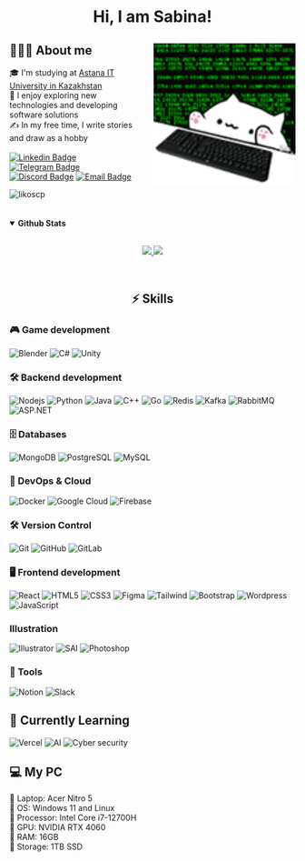 <div align="center">
  <h1>Hi, I am Sabina!</h1>
</div>

<div>
  <img src="./src/bongo-cyber.gif" width="250" align="right" style="margin-left: 15px;" />
  <h2>👨🏻‍💻 About me</h2>

  🎓 I'm studying at [Astana IT University in Kazakhstan](https://astanait.edu.kz/en/main-page/) <br>
  🌱 I enjoy exploring new technologies and developing software solutions<br>
  ✍️ In my free time, I write stories and draw as a hobby <br><br>
  [![Linkedin Badge](https://img.shields.io/badge/-LinkedIn_sabina-00599C?style=for-the-badge&logo=LinkedIn&logoColor=white&link=https://www.linkedin.com/in/sabina-abdikhalikova/)](https://www.linkedin.com/in/sabina-abdikhalikova/)
  [![Telegram Badge](https://img.shields.io/badge/-@binaforjob-blue?style=for-the-badge&logo=telegram&logoColor=white&link=https://t.me/binaforjob/)](https://t.me/binaforjob)
  [![Discord Badge](https://img.shields.io/badge/-@binaforjob-5662f6?style=for-the-badge&logo=Discord&logoColor=white&link=https://discord.com/users/bina_forjob)](https://discord.com/users/bina_forjob)
  [![Email Badge](https://img.shields.io/badge/-email-red?style=for-the-badge&&link=abdikhalikova_sabina@protonmail.com)](mailto:abdikhalikova_sabina@protonmail.com)

  <img src="https://komarev.com/ghpvc/?username=likoscp&label=Profile%20views&color=0e75b6&style=flat" alt="likoscp" />
</div>
<br><br>
<details open>
  <summary><b> Github Stats</b></summary>
  <p align="center">
    <br>
    <a href="https://github.com/likoscp">
      <img height="180em" src="https://github-readme-stats-eight-theta.vercel.app/api?username=likoscp&show_icons=true&theme=algolia&include_all_commits=true&count_private=true"/>
      <img height="180em" src="https://github-readme-stats-eight-theta.vercel.app/api/top-langs/?username=likoscp&layout=compact&langs_count=8&theme=algolia"/>
    </a>
  </p>
</details>
<br>

<h2 align="center" >⚡ Skills</h2>

### 🎮 Game development
![Blender](https://img.shields.io/badge/-Blender-black?style=flat-square&logo=blender)
![C#](https://img.shields.io/badge/-CSharp-black?style=flat-square&logo=sharp)
![Unity](https://img.shields.io/badge/-Unity-black?style=flat-square&logo=unity)

### 🛠️ Backend development
![Nodejs](https://img.shields.io/badge/-Nodejs-black?style=flat-square&logo=Node.js)
![Python](https://img.shields.io/badge/-Python-black?style=flat-square&logo=Python)
![Java](https://img.shields.io/badge/-java-E34A86?style=flat-square&logo=java)
![C++](https://img.shields.io/badge/-C++-00599C?style=flat-square&logo=c)
![Go](https://img.shields.io/badge/-Go-00599C?style=flat-square&logo=Go&logoColor=white)
![Redis](https://img.shields.io/badge/-Redis-black?style=flat-square&logo=Redis&logoColor=white)
![Kafka](https://img.shields.io/badge/-Kafka-black?style=flat-square&logo=Kafka&logoColor=white)
![RabbitMQ](https://img.shields.io/badge/-RabbitMQ-black?style=flat-square&logo=RabbitMQ)
![ASP.NET](https://img.shields.io/badge/-ASP.NET-black?style=flat-square&logo=.net)

### 🗄️ Databases
![MongoDB](https://img.shields.io/badge/-MongoDB-black?style=flat-square&logo=mongodb)
![PostgreSQL](https://img.shields.io/badge/-PostgreSQL-blue?style=flat-square&logo=postgresql&logoColor=white)
![MySQL](https://img.shields.io/badge/-MySQL-black?style=flat-square&logo=mysql)

### 🚀 DevOps & Cloud
![Docker](https://img.shields.io/badge/-Docker-black?style=flat-square&logo=docker)
![Google Cloud](https://img.shields.io/badge/Google%20Cloud-black?style=flat-square&logo=google-cloud)
![Firebase](https://img.shields.io/badge/-Firebase-black?style=flat-square&logo=firebase)

### 🛠️ Version Control
![Git](https://img.shields.io/badge/-Git-black?style=flat-square&logo=git)
![GitHub](https://img.shields.io/badge/-GitHub-181717?style=flat-square&logo=github)
![GitLab](https://img.shields.io/badge/-GitLab-black?style=flat-square&logo=gitlab)

### 🖥️ Frontend development
![React](https://img.shields.io/badge/-React-black?style=flat-square&logo=react)
![HTML5](https://img.shields.io/badge/-HTML5-E34F26?style=flat-square&logo=html5&logoColor=white)
![CSS3](https://img.shields.io/badge/-CSS3-1572B6?style=flat-square&logo=css3)
![Figma](https://img.shields.io/badge/-Figma-black?style=flat-square&logo=Figma)
![Tailwind](https://img.shields.io/badge/-Tailwind-1572B6?style=flat-square&logo=tailwind)
![Bootstrap](https://img.shields.io/badge/-Bootstrap-563D7C?style=flat-square&logo=bootstrap&logoColor=white)
![Wordpress](https://img.shields.io/badge/-Wordpress-black?style=flat-square&logo=Wordpress)
![JavaScript](https://img.shields.io/badge/-JavaScript-black?style=flat-square&logo=javascript)

### Illustration
![Illustrator](https://img.shields.io/badge/-Illustrator-black?style=flat&logo=adobe-illustrator)
![SAI](https://img.shields.io/badge/-SAI-black?style=flat&logo=SAI)
![Photoshop](https://img.shields.io/badge/-Photoshop-black?style=flat&logo=adobe-photoshop)

### 🔧 Tools
![Notion](https://img.shields.io/badge/-Notion-black?style=flat-square&logo=Notion)
![Slack](https://img.shields.io/badge/-Slack-black?style=flat-square&logo=Slack)

## 🌱 Currently Learning
![Vercel](https://img.shields.io/badge/-Vercel-black?style=flat-square&logo=Vercel)
![AI](https://img.shields.io/badge/-Artificial_Intelligence-black?style=flat-square&logo=AI)
![Cyber security](https://img.shields.io/badge/-Cyber_security-black?style=flat-square&logo=Cybersecurity)

## 💻 My PC
🔹 Laptop: Acer Nitro 5 <br>
🔹 OS: Windows 11 and Linux<br>
🔹 Processor: Intel Core i7-12700H<br>
🔹 GPU: NVIDIA RTX 4060<br>
🔹 RAM: 16GB<br>
🔹 Storage: 1TB SSD<br>
